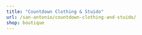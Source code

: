 ```yaml
---
title: "Countdown Clothing & Stuido"
url: /san-antonio/countdown-clothing-and-stuido/
shop: boutique
---
```

